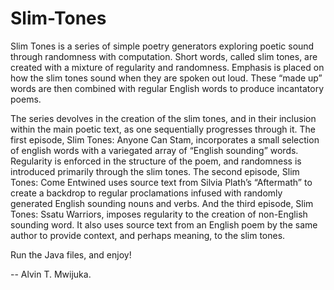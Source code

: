 Slim-Tones
==========

Slim Tones is a series of simple poetry generators exploring poetic sound through randomness with computation. Short words, called slim tones, are created with a mixture of regularity and randomness. Emphasis is placed on how the slim tones sound when they are spoken out loud. These “made up” words are then combined with regular English words to produce incantatory poems. 

The series devolves in the creation of the slim tones, and in their inclusion within the main poetic text, as one sequentially progresses through it. The first episode, Slim Tones: Anyone Can Stam, incorporates a small selection of english words with a variegated array of “English sounding” words. Regularity is enforced in the structure of the poem, and randomness is introduced primarily through the slim tones. The second episode, Slim Tones: Come Entwined uses source text from Silvia Plath’s “Aftermath” to create a backdrop to regular proclamations infused with randomly generated English sounding nouns and verbs. And the third episode, Slim Tones: Ssatu Warriors, imposes regularity to the creation of non-English sounding word. It also uses source text from an English poem by the same author to provide context, and perhaps meaning, to the slim tones. 

Run the Java files, and enjoy!

-- Alvin T. Mwijuka.
